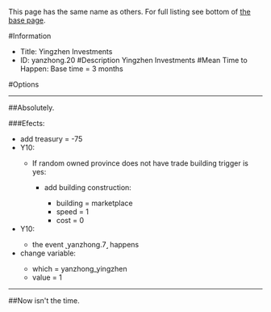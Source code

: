 This page has the same name as others. For full listing see bottom of [the base page](yingzhen_investments2.md).

#Information
 - Title: Yingzhen Investments
 - ID: yanzhong.20
#Description
Yingzhen Investments
#Mean Time to Happen:
Base time = 3 months

#Options

___
##Absolutely.

###Efects:<ul><li>add treasury = -75</li><li>Y10:</li><ul><li>If random owned province does not have trade building trigger is yes:</li><ul><li>add building construction:</li><ul><li>building = marketplace</li><li>speed = 1</li><li>cost = 0</li></ul></ul></ul><li>Y10:</li><ul><li>the event ˻yanzhong.7˼ happens</li></ul><li>change variable:</li><ul><li>which = yanzhong_yingzhen</li><li>value = 1</li></ul></ul>

___
##Now isn't the time.
